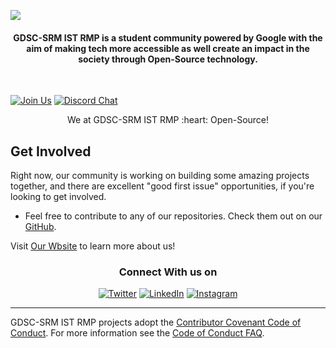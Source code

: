 <a href="https://dsc-srmrmp.github.io/" target="_blank"><img src="https://user-images.githubusercontent.com/26855364/151669713-726cb477-b737-47f0-88cf-bccfa23acf36.png"></img></a>

<h4 align="center">GDSC-SRM IST RMP is a student community powered by Google with the aim of making tech more accessible as well create an impact in the society through Open-Source technology. </h4>

<br />

[![Join Us](https://img.shields.io/badge/Join%20Us-Developer%20Student%20Clubs-red)](https://gdsc.community.dev/srm-institute-of-science-and-technology-ramapuram-chennai/)
[![Discord Chat](https://img.shields.io/discord/760928671698649098.svg)](https://discord.gg/FPUATHQN)

<p align="center"> We at GDSC-SRM IST RMP :heart: Open-Source!</p>

Get Involved
----
Right now, our community is working on building some amazing projects together, and there are excellent "good first issue" opportunities, if you're looking to get involved.

- Feel free to contribute to any of our repositories. Check them out on our [GitHub](https://github.com/orgs/dsc-srmrmp/repositories).

Visit [Our Wbsite](https://dsc-srmrmp.github.io/) to learn more about us!

<div align="center">
<h3>Connect With us on</h3>
<a href="https://twitter.com/dscsrmramapuram" target="_blank"><img alt="Twitter" src="https://img.shields.io/badge/twitter-%231DA1F2.svg?&style=for-the-badge&logo=twitter&logoColor=white" /></a> 
<a href="https://www.linkedin.com/company/dsc-srm-ramapuram/mycompany/" target="_blank"><img alt="LinkedIn" src="https://img.shields.io/badge/linkedin-%230077B5.svg?&style=for-the-badge&logo=linkedin&logoColor=white" /></a>
<a href="https://instagram.com/dscsrm.rmp" target="_blank"><img alt="Instagram" src="https://img.shields.io/badge/instagram-%FF69B4.svg?&style=for-the-badge&logo=instagram&logoColor=white&color=cd486b" /></a>
</div>

----

GDSC-SRM IST RMP projects adopt the [Contributor Covenant Code of Conduct](https://www.contributor-covenant.org/version/2/1/code_of_conduct.html). For more information see the [Code of Conduct FAQ](https://www.contributor-covenant.org/faq).

